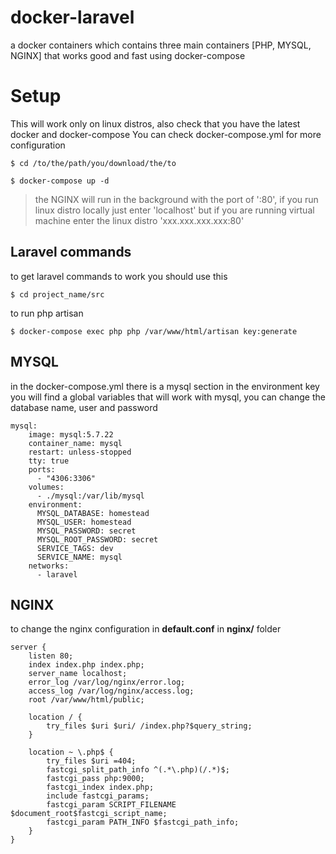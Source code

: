 # docker-laravel
a docker containers which contains three main containers [PHP, MYSQL, NGINX] that works good and fast using docker-compose

# Setup
This will work only on linux distros, also check that you have the latest docker and docker-compose
You can check docker-compose.yml for more configuration

```linux
$ cd /to/the/path/you/download/the/to

$ docker-compose up -d
```

>the NGINX will run in the background with the port of ':80', if you run linux distro locally just enter 'localhost' but if you are running virtual machine enter the linux distro 'xxx.xxx.xxx.xxx:80'


## Laravel commands
 to get laravel commands to work you should use this
 
 ```
$ cd project_name/src
```

to run php artisan 
```
$ docker-compose exec php php /var/www/html/artisan key:generate
```

## MYSQL 
in the docker-compose.yml there is a mysql section in the environment key you will find a global variables that will work with mysql,
you can change the database name, user and password 

```
mysql:
    image: mysql:5.7.22
    container_name: mysql
    restart: unless-stopped
    tty: true
    ports:
      - "4306:3306"
    volumes:
      - ./mysql:/var/lib/mysql
    environment:
      MYSQL_DATABASE: homestead
      MYSQL_USER: homestead
      MYSQL_PASSWORD: secret
      MYSQL_ROOT_PASSWORD: secret
      SERVICE_TAGS: dev
      SERVICE_NAME: mysql
    networks:
      - laravel
```

## NGINX
to change the nginx configuration in **default.conf** in **nginx/** folder 

```
server {
    listen 80;
    index index.php index.php;
    server_name localhost;
    error_log /var/log/nginx/error.log;
    access_log /var/log/nginx/access.log;
    root /var/www/html/public;

    location / {
        try_files $uri $uri/ /index.php?$query_string;
    }

    location ~ \.php$ {
        try_files $uri =404;
        fastcgi_split_path_info ^(.*\.php)(/.*)$;
        fastcgi_pass php:9000;
        fastcgi_index index.php;
        include fastcgi_params;
        fastcgi_param SCRIPT_FILENAME $document_root$fastcgi_script_name;
        fastcgi_param PATH_INFO $fastcgi_path_info;
    }
}
```